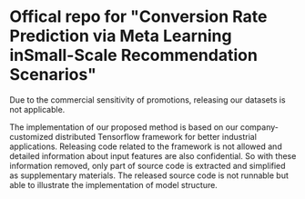 # Offical repo for "Conversion Rate Prediction via Meta Learning inSmall-Scale Recommendation Scenarios"

Due to the commercial sensitivity of promotions, releasing our datasets is not applicable.

The implementation of our proposed method is based on our company-customized distributed Tensorflow framework for better industrial applications. Releasing code related to the framework is not allowed and detailed information about input features are also confidential. So with these information removed, only part of source code is extracted and simplified as supplementary materials. The released source code is not runnable but able to illustrate the implementation of model structure.
